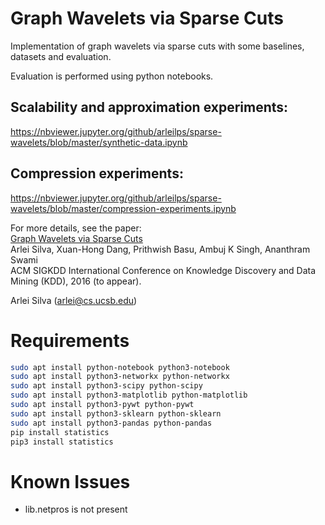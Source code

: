 # Graph Wavelets via Sparse Cuts

Implementation of graph wavelets via sparse cuts with some baselines, datasets and evaluation.

Evaluation is performed using python notebooks.

## Scalability and approximation experiments:

<https://nbviewer.jupyter.org/github/arleilps/sparse-wavelets/blob/master/synthetic-data.ipynb>

## Compression experiments:

<https://nbviewer.jupyter.org/github/arleilps/sparse-wavelets/blob/master/compression-experiments.ipynb>

For more details, see the paper:<br>
[Graph Wavelets via Sparse Cuts](http://arxiv.org/abs/1602.03320) <br>
Arlei Silva, Xuan-Hong Dang, Prithwish Basu, Ambuj K Singh, Ananthram Swami<br>
ACM SIGKDD International Conference on Knowledge Discovery and Data Mining (KDD), 2016 (to appear).

Arlei Silva (arlei@cs.ucsb.edu)

# Requirements

```sh
sudo apt install python-notebook python3-notebook
sudo apt install python3-networkx python-networkx
sudo apt install python3-scipy python-scipy
sudo apt install python3-matplotlib python-matplotlib
sudo apt install python3-pywt python-pywt
sudo apt install python3-sklearn python-sklearn
sudo apt install python3-pandas python-pandas
pip install statistics
pip3 install statistics
```

# Known Issues

-  lib.netpros is not present
